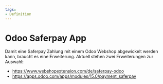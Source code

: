 ```yaml
---
tags:
- Definition
---
```


# Odoo Saferpay App

Damit eine Saferpay Zahlung mit einem Odoo Webshop abgewickelt werden kann, braucht es eine Erweiterung. Aktuell stehen zwei Erweiterungen zur Auswahl:

* <https://www.webshopextension.com/de/saferpay-odoo>
* <https://apps.odoo.com/apps/modules/15.0/payment_saferpay>